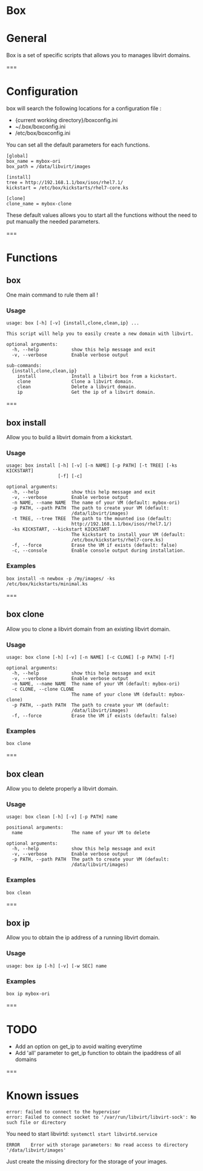 Box
===
# General

Box is a set of specific scripts that allows you to manages libvirt domains.

===
# Configuration
box will search the following locations for a configuration file :
* {current working directory}/boxconfig.ini
* ~/.box/boxconfig.ini
* /etc/box/boxconfig.ini

You can set all the default parameters for each functions.
```
[global]
box_name = mybox-ori
box_path = /data/libvirt/images

[install]
tree = http://192.168.1.1/box/isos/rhel7.1/
kickstart = /etc/box/kickstarts/rhel7-core.ks

[clone]
clone_name = mybox-clone
```
These default values allows you to start all the functions without the need 
to put manually the needed parameters.

===
# Functions
## box

One main command to rule them all !

### Usage
```
usage: box [-h] [-v] {install,clone,clean,ip} ...

This script will help you to easily create a new domain with libvirt.

optional arguments:
  -h, --help            show this help message and exit
  -v, --verbose         Enable verbose output

sub-commands:
  {install,clone,clean,ip}
    install             Install a libvirt box from a kickstart.
    clone               Clone a libvirt domain.
    clean               Delete a libvirt domain.
    ip                  Get the ip of a libvirt domain.
```

===
## box install

Allow you to build a libvirt domain from a kickstart.

### Usage
```
usage: box install [-h] [-v] [-n NAME] [-p PATH] [-t TREE] [-ks KICKSTART]
                   [-f] [-c]

optional arguments:
  -h, --help            show this help message and exit
  -v, --verbose         Enable verbose output
  -n NAME, --name NAME  The name of your VM (default: mybox-ori)
  -p PATH, --path PATH  The path to create your VM (default:
                        /data/libvirt/images)
  -t TREE, --tree TREE  The path to the mounted iso (default:
                        http://192.168.1.1/box/isos/rhel7.1/)
  -ks KICKSTART, --kickstart KICKSTART
                        The kickstart to install your VM (default:
                        /etc/box/kickstarts/rhel7-core.ks)
  -f, --force           Erase the VM if exists (default: false)
  -c, --console         Enable console output during installation.
```

### Examples
`box install -n newbox -p /my/images/ -ks /etc/box/kickstarts/minimal.ks`

===
## box clone

Allow you to clone a libvirt domain from an existing libvirt domain.

### Usage
```
usage: box clone [-h] [-v] [-n NAME] [-c CLONE] [-p PATH] [-f]

optional arguments:
  -h, --help            show this help message and exit
  -v, --verbose         Enable verbose output
  -n NAME, --name NAME  The name of your VM (default: mybox-ori)
  -c CLONE, --clone CLONE
                        The name of your clone VM (default: mybox-clone)
  -p PATH, --path PATH  The path to create your VM (default:
                        /data/libvirt/images)
  -f, --force           Erase the VM if exists (default: false)
```

### Examples
`box clone`

===
## box clean

Allow you to delete properly a libvirt domain.

### Usage
```
usage: box clean [-h] [-v] [-p PATH] name

positional arguments:
  name                  The name of your VM to delete

optional arguments:
  -h, --help            show this help message and exit
  -v, --verbose         Enable verbose output
  -p PATH, --path PATH  The path to create your VM (default:
                        /data/libvirt/images)
```

### Examples
`box clean`

===
## box ip

Allow you to obtain the ip address of a running libvirt domain.

### Usage
```
usage: box ip [-h] [-v] [-w SEC] name
```

### Examples
`box ip mybox-ori`


===
# TODO
* Add an option on get_ip to avoid waiting everytime
* Add 'all' parameter to get_ip function to obtain the ipaddress of all domains

===
# Known issues
```
error: failed to connect to the hypervisor
error: Failed to connect socket to '/var/run/libvirt/libvirt-sock': No such file or directory
```
You need to start libvirtd: `systemctl start libvirtd.service`


```
ERROR    Error with storage parameters: No read access to directory '/data/libvirt/images'
```
Just create the missing directory for the storage of your images.
